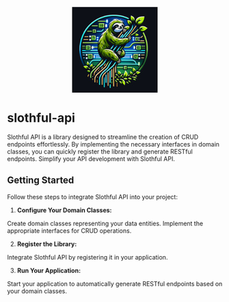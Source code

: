 <div align="center">
    <img src="documentation/slothful-api.jpg" alt="slothful-api logo">
</div>

# slothful-api

Slothful API is a library designed to streamline the creation of CRUD endpoints effortlessly. By implementing the necessary interfaces in domain classes, you can quickly register the library and generate RESTful endpoints. Simplify your API development with Slothful API.

## Getting Started

Follow these steps to integrate Slothful API into your project:

1. **Configure Your Domain Classes:**

Create domain classes representing your data entities.
Implement the appropriate interfaces for CRUD operations.

2. **Register the Library:**

Integrate Slothful API by registering it in your application.

3. **Run Your Application:**

Start your application to automatically generate RESTful endpoints based on your domain classes.
